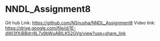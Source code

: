 # NNDL_Assignment8

Git hub Link: https://github.com/NSnusha/NNDL_Assignment8
Video link: https://drive.google.com/file/d/1E-dWl3fXiBBdrr8L7x9bWuABILK52GVg/view?usp=share_link
